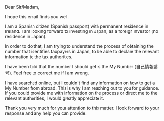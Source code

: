 Dear Sir/Madam,

I hope this email finds you well.

I am a Spanish citizen (Spanish passport) with permanent residence in Ireland. I am looking forward to investing in Japan, as a foreign investor (no residence in Japan).

In order to do that, I am trying to understand the process of obtaining the number that identifies taxpayers in Japan, to be able to declare the relevant information to the tax authorities.

I have been told that the number I should get is the My Number (自己情報番号). Feel free to correct me if I am wrong.

I have searched online, but I couldn't find any information on how to get a My Number from abroad. This is why I am reaching out to you for guidance. If you could provide me with information on the process or direct me to the relevant authorities, I would greatly appreciate it.

Thank you very much for your attention to this matter. I look forward to your response and any help you can provide.